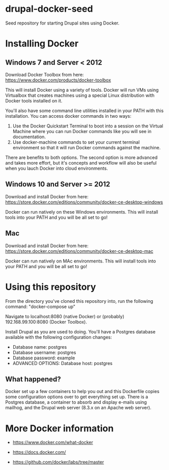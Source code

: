 # drupal-docker-seed
Seed repository for starting Drupal sites using Docker.

# Installing Docker
## Windows 7 and Server < 2012
Download Docker Toolbox from here: https://www.docker.com/products/docker-toolbox

This will install Docker using a variety of tools.  Docker will run VMs using Virtualbox that creates machines using a special Linux distribution with Docker tools installed on it.

You'll also have some command line utilities installed in your PATH with this installation.  You can access docker commands in two ways:
1. Use the Docker Quickstart Terminal to boot into a session on the Virtual Machine where you can run Docker commands like you will see in documentation.
2. Use docker-machine commands to set your current terminal environment so that it will run Docker commands against the machine.

There are benefits to both options.  The second option is more advanced and takes more effort, but it's concepts and workflow will also be useful when you lauch Docker into cloud environments.

## Windows 10 and Server >= 2012
Download and install Docker from here: https://store.docker.com/editions/community/docker-ce-desktop-windows

Docker can run natively on these Windows environments.  This will install tools into your PATH and you will be all set to go!

## Mac
Download and install Docker from here: https://store.docker.com/editions/community/docker-ce-desktop-mac

Docker can run natively on MAc environments.  This will install tools into your PATH and you will be all set to go! 

# Using this repository
From the directory you've cloned this repository into, run the following command: "docker-compose up"
 
Navigate to localhost:8080 (native Docker) or (probably) 192.168.99.100:8080 (Docker Toolbox).

Install Drupal as you are used to doing.  You'll have a Postgres database available with the following configuration changes:
* Database name: postgres
* Database username: postgres
* Database password: example
* ADVANCED OPTIONS: Database host: postgres

## What happened?
Docker set up a few containers to help you out and this Dockerfile copies some configuration options over to get everything set up.
There is a Postgres database, a container to absorb and display e-mails using mailhog, and the Drupal web server (8.3.x on an Apache web server).

# More Docker information
* https://www.docker.com/what-docker

* https://docs.docker.com/

* https://github.com/docker/labs/tree/master
